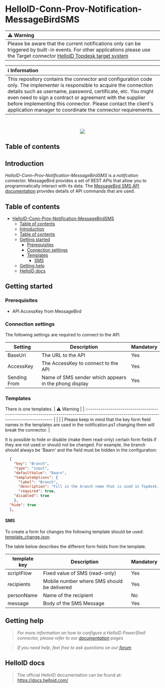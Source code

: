 # HelloID-Conn-Prov-Notification-MessageBirdSMS

| :warning: Warning |
|:---------------------------|
| Please be aware that the current notifications only can be triggered by built-in events. For other applications please use the Target connector [HelloID Topdesk target system](https://github.com/Tools4everBV/HelloID-Conn-Prov-Target-Topdesk) |

| :information_source: Information |
|:---------------------------|
| This repository contains the connector and configuration code only. The implementer is responsible to acquire the connection details such as username, password, certificate, etc. You might even need to sign a contract or agreement with the supplier before implementing this connector. Please contact the client's application manager to coordinate the connector requirements.       |
<br />
<p align="center"> 
  <img src="https://developers.messagebird.com/img/glyph.svg">
</p>

## Table of contents

## Introduction

_HelloID-Conn-Prov-Notification-MessageBirdSMS_ is a _notifcation_ connector. MessageBird provides a set of REST APIs that allow you to programmatically interact with its data. The [MessageBird SMS API documentation](https://developers.messagebird.com/api/sms-messaging/#api-endpoint) provides details of API commands that are used.

## Table of contents

- [HelloID-Conn-Prov-Notification-MessageBirdSMS](#helloid-conn-prov-notification-messagebirdsms)
  - [Table of contents](#table-of-contents)
  - [Introduction](#introduction)
  - [Table of contents](#table-of-contents-1)
  - [Getting started](#getting-started)
    - [Prerequisites](#prerequisites)
    - [Connection settings](#connection-settings)
    - [Templates](#templates)
      - [SMS](#sms)
  - [Getting help](#getting-help)
  - [HelloID docs](#helloid-docs)

## Getting started
### Prerequisites

  - API AccessKey from MessageBird  

### Connection settings

The following settings are required to connect to the API.

| Setting              | Description                                               | Mandatory |
| -------------------- | --------------------------------------------------------- | --------- |
| BaseUrl              | The URL to the API                                        | Yes       |
| AccessKey            | The AccessKey to connect to the API                       | Yes       |
| Sending From         | Name of SMS sender which appears in the phong display     | Yes       |

### Templates

There is one templates.
| :warning: Warning                                                                                                                           |
| :------------------------------------------------------------------------------------------------------------------------------------------ |
|                                                                                                                                             |
| Please keep in mind that the key form field names in the templates are used in the notification.ps1 changing them will break the connector. |

It is possible to hide or disable (make them read-only) certain form fields if they are not used or should not be changed. For example, the branch should always be 'Baarn' and the field must be hidden in the configuration:

```JSON
  {
    "key": "Branch",
    "type": "input",
    "defaultValue": "Baarn",
    "templateOptions": {
      "label": "Branch",
      "description": "Fill in the branch name that is used in Topdesk. This is a mandatory lookup field.",
      "required": true,
    "disabled": true
    },
  "hide": true
  },
```

#### SMS
To create a form for changes the following template should be used: [template_change.json](https://github.com/Tools4everBV/HelloID-Conn-Prov-Notification-Topdesk/blob/main/template_change.json).

The table below describes the different form fields from the template.

| template key             | Description                                                                      | Mandatory |
| ------------------------ | -------------------------------------------------------------------------------- | --------- |
| scriptFlow               | Fixed value of SMS (read-only)                                                   | Yes       |
| recipients               | Mobile number where SMS should be delivered                                      | Yes       |
| personName               | Name of the recipient                                                            | No        |
| message                  | Body of the SMS Message                                                          | Yes       |

## Getting help

> _For more information on how to configure a HelloID PowerShell connector, please refer to our [documentation](https://docs.helloid.com/en/provisioning/notifications--provisioning-/notification-systems--provisioning-) pages_

> _If you need help, feel free to ask questions on our [forum](https://forum.helloid.com/forum/helloid-connectors/provisioning/4929-helloid-conn-prov-notification-messagebirdsms)_

## HelloID docs

> The official HelloID documentation can be found at: https://docs.helloid.com/
